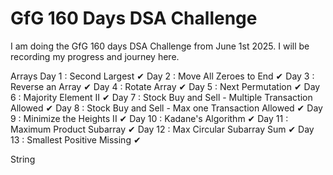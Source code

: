 # GfG 160 Days DSA Challenge
I am doing the GfG 160 days DSA Challenge from June 1st 2025. I will be recording my progress and journey here. 

Arrays
Day 1 : Second Largest ✔
Day 2 : Move All Zeroes to End ✔
Day 3 : Reverse an Array ✔
Day 4 : Rotate Array ✔
Day 5 : Next Permutation ✔
Day 6 : Majority Element II ✔
Day 7 : Stock Buy and Sell - Multiple Transaction Allowed ✔
Day 8 : Stock Buy and Sell - Max one Transaction Allowed ✔
Day 9 : Minimize the Heights II ✔
Day 10 : Kadane's Algorithm ✔
Day 11 : Maximum Product Subarray ✔
Day 12 : Max Circular Subarray Sum ✔
Day 13 : Smallest Positive Missing ✔

String 

